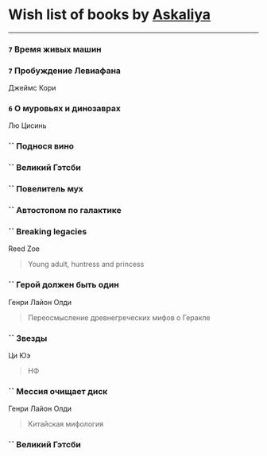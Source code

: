 # Wish list of books by [Askaliya](http://vk.com/id326783541)
---

### `7` Время живых машин

### `7` Пробуждение Левиафана
Джеймс Кори

### `6` О муровьях и динозаврах
Лю Цисинь

### `` Поднося вино

### `` Великий Гэтсби

### `` Повелитель мух

### `` Автостопом по галактике

### `` Breaking legacies
Reed Zoe
> Young adult,  huntress and princess

### `` Герой должен быть один
Генри Лайон Олди
> Переосмысление древнегреческих мифов о Геракле

### `` Звезды
Ци Юэ
> НФ

### `` Мессия очищает диск
Генри Лайон Олди
> Китайская мифология

### `` Великий Гэтсби

